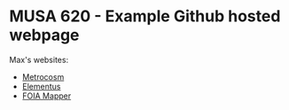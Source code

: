 # MUSA 620 - Example Github hosted webpage

Max's websites:
- [Metrocosm](http://metrocosm.com)
- [Elementus](https://elementus.io)
- [FOIA Mapper](https://foiamapper.com)
